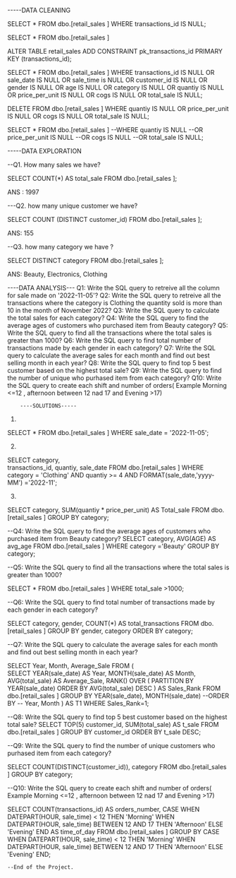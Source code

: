-----DATA CLEANING


SELECT *
FROM dbo.[retail_sales ]
WHERE transactions_id IS NULL;

SELECT *
FROM dbo.[retail_sales ]

ALTER TABLE retail_sales
ADD CONSTRAINT pk_transactions_id PRIMARY KEY (transactions_id);


SELECT *
FROM dbo.[retail_sales ]
WHERE transactions_id IS NULL
	OR sale_date IS NULL
	OR sale_time is NULL
	OR customer_id IS NULL
	OR gender IS NULL
	OR age IS NULL
	OR category IS NULL
	OR quantiy IS NULL
	OR price_per_unit IS NULL 
	OR cogs IS NULL
	OR total_sale IS NULL;


DELETE FROM dbo.[retail_sales ]
WHERE quantiy IS NULL
   OR price_per_unit IS NULL 
   OR cogs IS NULL
   OR total_sale IS NULL;





SELECT *
FROM dbo.[retail_sales ]
--WHERE quantiy IS NULL
   --OR price_per_unit IS NULL 
   --OR cogs IS NULL
   --OR total_sale IS NULL;

-----DATA EXPLORATION

--Q1. How many sales we have?

SELECT COUNT(*) AS  total_sale
FROM dbo.[retail_sales ];

ANS : 1997

---Q2. how many unique customer we have?

SELECT COUNT (DISTINCT customer_id)
FROM dbo.[retail_sales ];

ANS: 155


--Q3. how many category we have ?

SELECT DISTINCT category
FROM dbo.[retail_sales ];

ANS: Beauty, Electronics, Clothing


----DATA ANALYSIS---
Q1: Write the SQL query to retreive all the column for sale made on '2022-11-05'?
Q2: Write the SQL query to retreive all the transactions where the category is Clothing the quantity sold is more than 
	10 in the month of November 2022?
Q3: Write the SQL query to calculate the total sales for each category?
Q4: Write the SQL query to find the average ages of customers who purchased item from Beauty category?
Q5: Write the SQL query to find all the transactions where the total sales is greater than 1000?
Q6: Write the SQL query to find total number of transactions made by each gender in each category?
Q7: Write the SQL query to calculate the average sales for each month and find out best selling month in each year?
Q8: Write the SQL query to find top 5 best customer based on the highest total sale?
Q9: Write the SQL query to find the number of unique who purhased item from each category?
Q10: Write the SQL query to create each shift and number of orders( Example Morning <=12 , afternoon between 12 nad 17 
		and Evening >17)


		----SOLUTIONS-----
1. 
SELECT *
FROM dbo.[retail_sales ]
WHERE sale_date = '2022-11-05';

2.
SELECT 
		category,	
		transactions_id, 
		quantiy, 
		sale_date
FROM dbo.[retail_sales ]
WHERE category = 'Clothing'
AND quantiy >= 4
AND FORMAT(sale_date,'yyyy-MM') ='2022-11';

3.
SELECT 
		category,
		SUM(quantiy * price_per_unit) AS Total_sale
FROM dbo.[retail_sales ]
GROUP BY category;

--Q4: Write the SQL query to find the average ages of customers who purchased item from Beauty category?
SELECT category,
		AVG(AGE) AS avg_age
FROM dbo.[retail_sales ]
WHERE  category ='Beauty'
GROUP BY category;

--Q5: Write the SQL query to find all the transactions where the total sales is greater than 1000?

SELECT *
FROM dbo.[retail_sales ]
WHERE total_sale >1000;

--Q6: Write the SQL query to find total number of transactions made by each gender in each category?

SELECT category,
		gender,
		COUNT(*) AS total_transactions
FROM dbo.[retail_sales ]
GROUP BY gender, category
ORDER BY category;


--Q7: Write the SQL query to calculate the average sales for each month and find out best selling month in each year?
  
  SELECT
		Year,
		Month,
		Average_Sale
FROM
(  
  SELECT 
    YEAR(sale_date) AS Year,
    MONTH(sale_date) AS Month, 
    AVG(total_sale) AS Average_Sale,
    RANK() OVER (
        PARTITION BY YEAR(sale_date)
        ORDER BY AVG(total_sale) DESC
    ) AS Sales_Rank
FROM 
    dbo.[retail_sales ]
GROUP BY 
    YEAR(sale_date), MONTH(sale_date)
--ORDER BY 
   -- Year, Month
   ) AS T1
	WHERE Sales_Rank=1;


--Q8: Write the SQL query to find top 5 best customer based on the highest total sale?
SELECT TOP(5) 
    customer_id,
    SUM(total_sale) AS t_sale
FROM 
    dbo.[retail_sales ]
GROUP BY 
    customer_id
ORDER BY 
    t_sale DESC;

--Q9: Write the SQL query to find the number of unique customers who purhased item from each category?

SELECT COUNT(DISTINCT(customer_id)),
		category
FROM dbo.[retail_sales ]
GROUP BY category;


--Q10: Write the SQL query to create each shift and number of orders( Example Morning <=12 , afternoon between 12 nad 17 
		and Evening >17)

SELECT 
    COUNT(transactions_id) AS orders_number,
    CASE 
        WHEN DATEPART(HOUR, sale_time) < 12 THEN 'Morning'
        WHEN DATEPART(HOUR, sale_time) BETWEEN 12 AND 17 THEN 'Afternoon'
        ELSE 'Evening'
    END AS time_of_day
FROM 
    dbo.[retail_sales ]
GROUP BY 
    CASE 
        WHEN DATEPART(HOUR, sale_time) < 12 THEN 'Morning'
        WHEN DATEPART(HOUR, sale_time) BETWEEN 12 AND 17 THEN 'Afternoon'
        ELSE 'Evening'
    END;


	--End of the Project.
